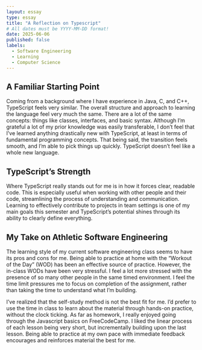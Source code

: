 ```yaml
---
layout: essay
type: essay
title: "A Reflection on Typescript"
# All dates must be YYYY-MM-DD format!
date: 2025-06-06
published: false
labels:
  - Software Engineering
  - Learning
  - Computer Science
---
```


## A Familiar Starting Point
Coming from a background where I have experience in Java, C, and C++, TypeScript feels very similar. The overall structure and approach to learning the language feel very much the same. There are a lot of the same concepts: things like classes, interfaces, and basic syntax. Although I’m grateful a lot of my prior knowledge was easily transferable, I don’t feel that I’ve learned anything drastically new with TypeScript, at least in terms of fundamental programming concepts. That being said, the transition feels smooth, and I’m able to pick things up quickly. TypeScript doesn’t feel like a whole new language.


## TypeScript’s Strength
Where TypeScript really stands out for me is in how it forces clear, readable code. This is especially useful when working with other people and their code, streamlining the process of understanding and communication. Learning to effectively contribute to projects in team settings is one of my main goals this semester and TypeScript’s potential shines through its ability to clearly define everything.

## My Take on Athletic Software Engineering
The learning style of my current software engineering class seems to have its pros and cons for me. Being able to practice at home with the “Workout of the Day” (WOD) has been an effective source of practice. However, the in-class WODs have been very stressful. I feel a lot more stressed with the presence of so many other people in the same timed environment. I feel the time limit pressures me to focus on completion of the assignment, rather than taking the time to understand what I’m building. 

I’ve realized that the self-study method is not the best fit for me. I’d prefer to use the time in class to learn about the material through hands-on practice, without the clock ticking. As far as homework, I really enjoyed going through the Javascript basics on FreeCodeCamp. I liked the linear process of each lesson being very short, but incrementally building upon the last lesson. Being able to practice at my own pace with immediate feedback encourages and reinforces material the best for me.

